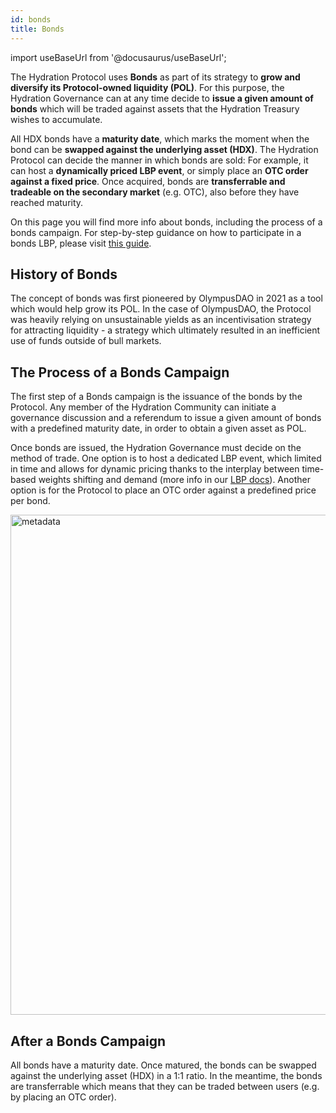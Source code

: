 ```yaml
---
id: bonds
title: Bonds
---
```


import useBaseUrl from '@docusaurus/useBaseUrl';

The Hydration Protocol uses **Bonds** as part of its strategy to **grow and diversify its Protocol-owned liquidity (POL)**. For this purpose, the Hydration Governance can at any time decide to **issue a given amount of bonds** which will be traded against assets that the Hydration Treasury wishes to accumulate.

All HDX bonds have a **maturity date**, which marks the moment when the bond can be **swapped against the underlying asset (HDX)**. The Hydration Protocol can decide the manner in which bonds are sold: For example, it can host a **dynamically priced LBP event**, or simply place an **OTC order against a fixed price**. Once acquired, bonds are **transferrable and tradeable on the secondary market** (e.g. OTC), also before they have reached maturity.

On this page you will find more info about bonds, including the process of a bonds campaign. For step-by-step guidance on how to participate in a bonds LBP, please visit [this guide](/howto_bonds_lbp).

## History of Bonds

The concept of bonds was first pioneered by OlympusDAO in 2021 as a tool which would help grow its POL. In the case of OlympusDAO, the Protocol was heavily relying on unsustainable yields as an incentivisation strategy for attracting liquidity - a strategy which ultimately resulted in an inefficient use of funds outside of bull markets.

## The Process of a Bonds Campaign

The first step of a Bonds campaign is the issuance of the bonds by the Protocol. Any member of the Hydration Community can initiate a governance discussion and a referendum to issue a given amount of bonds with a predefined maturity date, in order to obtain a given asset as POL.

Once bonds are issued, the Hydration Governance must decide on the method of trade. One option is to host a dedicated LBP event, which limited in time and allows for dynamic pricing thanks to the interplay between time-based weights shifting and demand (more info in our [LBP docs](/lbp)). Another option is for the Protocol to place an OTC order against a predefined price per bond.

<div style={{textAlign: 'center'}}>
  <img alt="metadata" src={useBaseUrl('/bonds/bonds-screen.jpg')} width="800px" />
</div>

## After a Bonds Campaign

All bonds have a maturity date. Once matured, the bonds can be swapped against the underlying asset (HDX) in a 1:1 ratio. In the meantime, the bonds are transferrable which means that they can be traded between users (e.g. by placing an OTC order).
